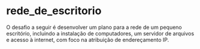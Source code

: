 # rede_de_escritorio
O desafio a seguir é desenvolver um plano para a rede de um pequeno escritório, incluindo a instalação de computadores, um servidor de arquivos e acesso à internet, com foco na atribuição de endereçamento IP.
